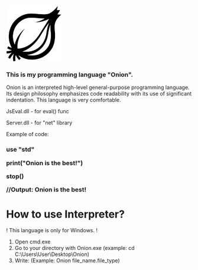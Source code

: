 <img src="Onion.png" width="150" alt="Onion">

<h3>This is my programming language "Onion".</h3>

Onion is an interpreted high-level general-purpose programming language. Its design philosophy emphasizes code readability with its use of significant indentation. This language is very comfortable.

JsEval.dll - for eval() func

Server.dll - for "net" library

Example of code:

<h3>
  
  use "std"
  
  print("Onion is the best!")
  
  stop()
  
  //Output: Onion is the best!
</h3>
  
  <h1> How to use Interpreter? </h1>
  
! This language is only for Windows. !

1. Open cmd.exe
2. Go to your directory with Onion.exe (example: cd C:\Users\User\Desktop\Onion)
3. Write: (Example: Onion file_name.file_type)

